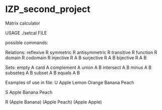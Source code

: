 # IZP_second_project
Matrix calculator

USAGE
./setcal FILE

possible commands:

  Relations:
  reflexive R 
  symmetric R 
  antisymmetric R 
  transitive R 
  function R 
  domain R 
  codomain R 
  injective R A B 
  surjective R A B
  bijective R A B

  Sets:
  empty A 
  card A 
  complement A 
  union A B
  intersect A B 
  minus A B 
  subseteq A B 
  subset A B 
  equals A B 
  
Examples of use in file:
U Apple Lemon Orange Banana Peach

S Apple Banana Peach

R (Apple Banana) (Apple Peach) (Apple Apple)
